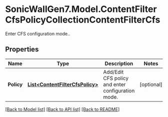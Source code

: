 # SonicWallGen7.Model.ContentFilterCfsPolicyCollectionContentFilterCfs
Enter CFS configuration mode..

## Properties

Name | Type | Description | Notes
------------ | ------------- | ------------- | -------------
**Policy** | [**List&lt;ContentFilterCfsPolicy&gt;**](ContentFilterCfsPolicy.md) | Add/Edit CFS policy and enter configuration mode. | [optional] 

[[Back to Model list]](../README.md#documentation-for-models) [[Back to API list]](../README.md#documentation-for-api-endpoints) [[Back to README]](../README.md)


